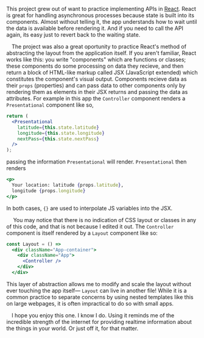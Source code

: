  This project grew out of want to practice implementing APIs in [React](https://reactjs.org). React is great for handling asynchronous processes because state is built into its components. Almost without telling it, the app understands how to wait until the data is available before rendering it. And if you need to call the API again, its easy just to revert back to the waiting state.

 The project was also a great oportunity to practice React's method of abstracting the layout from the application itself. If you aren't familiar, React works like this: you write "components" which are functions or classes; these components do some processing on data they recieve, and then return a block of HTML-like markup called JSX (JavaScript extended) which constitutes the component's visual output. Components recieve data as their `props` (properties) and can pass data to other components only by rendering them as elements in their JSX returns and passing the data as attributes. For example in this app the `Controller` component renders a `Presentational` component like so,

```jsx
return (
  <Presentational
    latitude={this.state.latitude}
    longitude={this.state.longitude}
    nextPass={this.state.nextPass}
  />
);
```

passing the information `Presentational` will render. `Presentational` then renders

```jsx
<p>
  Your location: latitude {props.latitude},
  longitude {props.longitude}
</p>
```

In both cases, `{}` are used to interpolate JS variables into the JSX.

  You may notice that there is no indication of CSS layout or classes in any of this code, and that is not because I edited it out. The `Controller` component is itself rendered by a `Layout` component like so:

```jsx
const Layout = () =>
  <div className="App-container">
    <div className="App">
      <Controller />
    </div>
  </div>
 ```

This layer of abstraction allows me to modify and scale the layout without ever touching the app itself— `Layout` can live in another file! While it is a common practice to separate concerns by using nested templates like this on large webpages, it is often impractical to do so with small apps.

 I hope you enjoy this one. I know I do. Using it reminds me of the incredible strength of the internet for providing realtime information about the things in your world. Or just off it, for that matter.
